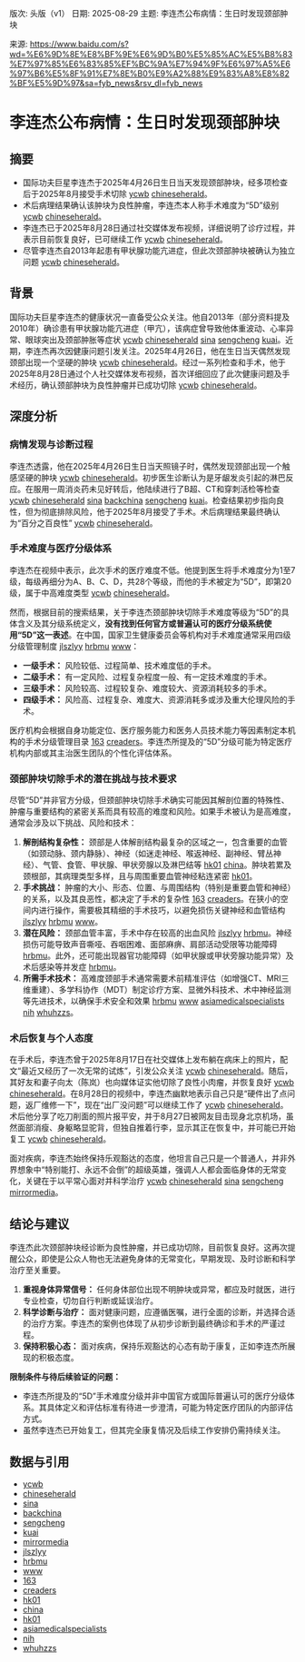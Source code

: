 版次: 头版（v1）
日期: 2025-08-29
主题: 李连杰公布病情：生日时发现颈部肿块

来源: https://www.baidu.com/s?wd=%E6%9D%8E%E8%BF%9E%E6%9D%B0%E5%85%AC%E5%B8%83%E7%97%85%E6%83%85%EF%BC%9A%E7%94%9F%E6%97%A5%E6%97%B6%E5%8F%91%E7%8E%B0%E9%A2%88%E9%83%A8%E8%82%BF%E5%9D%97&sa=fyb_news&rsv_dl=fyb_news

# 李连杰公布病情：生日时发现颈部肿块

## 摘要
*   国际功夫巨星李连杰于2025年4月26日生日当天发现颈部肿块，经多项检查后于2025年8月接受手术切除 [ycwb](https://vertexaisearch.cloud.google.com/grounding-api-redirect/AUZIYQFNPv8Y06xxQxvDjdM2DzDCb6bpCuLQ_6Q08Uc9o32kr-s7eWEJNmBszqKWvGzP0qCewJD899SJN1McqNliuq5PNoFJfTvt_9-7D6wYNBklpMKdsLn_Za00fAT8x-9D2nyp9lc4dN_hNQjPUiXy4pmY) [chineseherald](https://vertexaisearch.cloud.google.com/grounding-api-redirect/AUZIYQGBoQDP3reTj3XYqsFIWZvD4dB15a8c-hcdxa57gf0a2Az4yJNlAAm_N2wDqFF_yh9C8u75N9WvAg0VAqwhWQi-yXnQvP8GPMZoW978lcvxvLdpr9xqVptQ3aRO7nTw0wSlzXqyI8yvnJJgKFpcs_geloKAqi-MJsbBRseFvrs=)。
*   术后病理结果确认该肿块为良性肿瘤，李连杰本人称手术难度为“5D”级别 [ycwb](https://vertexaisearch.cloud.google.com/grounding-api-redirect/AUZIYQFNPv8Y06xxQxvDjdM2DzDCb6bpCuLQ_6Q08Uc9o32kr-s7eWEJNmBszqKWvGzP0qCewJD899SJN1McqNliuq5PNoFJfTvt_9-7D6wYNBklpMKdsLn_Za00fAT8x-9D2nyp9lc4dN_hNQjPUiXy4pmY) [chineseherald](https://vertexaisearch.cloud.google.com/grounding-api-redirect/AUZIYQGBoQDP3reTj3XYqsFIWZvD4dB15a8c-hcdxa57gf0a2Az4yJNlAAm_N2wDqFF_yh9C8u75N9WvAg0VAqwhWQi-yXnQvP8GPMZoW978lcvxvLdpr9xqVptQ3aRO7nTw0wSlzXqyI8yvnJJgKFpcs_geloKAqi-MJsbBRseFvrs=)。
*   李连杰已于2025年8月28日通过社交媒体发布视频，详细说明了诊疗过程，并表示目前恢复良好，已可继续工作 [ycwb](https://vertexaisearch.cloud.google.com/grounding-api-redirect/AUZIYQFNPv8Y06xxQxvDjdM2DzDCb6bpCuLQ_6Q08Uc9o32kr-s7eWEJNmBszqKWvGzP0qCewJD899SJN1McqNliuq5PNoFJfTvt_9-7D6wYNBklpMKdsLn_Za00fAT8x-9D2nyp9lc4dN_hNQjPUiXy4pmY) [chineseherald](https://vertexaisearch.cloud.google.com/grounding-api-redirect/AUZIYQGBoQDP3reTj3XYqsFIWZvD4dB15a8c-hcdxa57gf0a2Az4yJNlAAm_N2wDqFF_yh9C8u75N9WvAg0VAqwhWQi-yXnQvP8GPMZoW978lcvxvLdpr9xqVptQ3aRO7nTw0wSlzXqyI8yvnJJgKFpcs_geloKAqi-MJsbBRseFvrs=)。
*   尽管李连杰自2013年起患有甲状腺功能亢进症，但此次颈部肿块被确认为独立问题 [ycwb](https://vertexaisearch.cloud.google.com/grounding-api-redirect/AUZIYQFNPv8Y06xxQxvDjdM2DzDCb6bpCuLQ_6Q08Uc9o32kr-s7eWEJNmBszqKWvGzP0qCewJD899SJN1McqNliuq5PNoFJfTvt_9-7D6wYNBklpMKdsLn_Za00fAT8x-9D2nyp9lc4dN_hNQjPUiXy4pmY) [chineseherald](https://vertexaisearch.cloud.google.com/grounding-api-redirect/AUZIYQGBoQDP3reTj3XYqsFIWZvD4dB15a8c-hcdxa57gf0a2Az4yJNlAAm_N2wDqFF_yh9C8u75N9WvAg0VAqwhWQi-yXnQvP8GPMZoW978lcvxvLdpr9xqVptQ3aRO7nTw0wSlzXqyI8yvnJJgKFpcs_geloKAqi-MJsbBRseFvrs=)。

## 背景
国际功夫巨星李连杰的健康状况一直备受公众关注。他自2013年（部分资料提及2010年）确诊患有甲状腺功能亢进症（甲亢），该病症曾导致他体重波动、心率异常、眼球突出及颈部肿胀等症状 [ycwb](https://vertexaisearch.cloud.google.com/grounding-api-redirect/AUZIYQFNPv8Y06xxQxvDjdM2DzDCb6bpCuLQ_6Q08Uc9o32kr-s7eWEJNmBszqKWvGzP0qCewJD899SJN1McqNliuq5PNoFJfTvt_9-7D6wYNBklpMKdsLn_Za00fAT8x-9D2nyp9lc4dN_hNQjPUiXy4pmY) [chineseherald](https://vertexaisearch.cloud.google.com/grounding-api-redirect/AUZIYQGBoQDP3reTj3XYqsFIWZvD4dB15a8c-hcdxa57gf0a2Az4yJNlAAm_N2wDqFF_yh9C8u75N9WvAg0VAqwhWQi-yXnQvP8GPMZoW978lcvxvLdpr9xqVptQ3aRO7nTw0wSlzXqyI8yvnJJgKFpcs_geloKAqi-MJsbBRseFvrs=) [sina](https://vertexaisearch.cloud.google.com/grounding-api-redirect/AUZIYQGoArvYVD-JhVJct5u_kEz9Fb6hreA0qOsQJu10G03gGGmHUZ9wyh4-vSnM_vm186tbSMzxewOjx5asBVX0Pbssh3FIWz_UkQQwT1LwSiVO5bTeEoxyKaq3V7E1qkOFl2foWo8_A84v5OO1OGORIskMtp3wNAWiwNI5OzhrzK7iVYyZSpxskJmm) [sengcheng](https://vertexaisearch.cloud.google.com/grounding-api-redirect/AUZIYQH4acDcruPH6Y-wzfQZE8o7KfP2AHC4wovWWv2aekA-6K4K0grgIkjwU3drcAFquDAmNrbaeotQ5ghq_4ThtnbC82wzoQPm4J8axI14INofLW9Bppky3hjJBWkUP_tpJO-dbz8d_3vx) [kuai](https://vertexaisearch.cloud.google.com/grounding-api-redirect/AUZIYQHUr433CnIORxu8ELE3kR9119T5AWOjnccDNIScQAS-HSwe0ia168yZq5N08fDiC3JXZpM4uO6gR9HeQ79M6b-_sOVYBRBSWTUXsb3ertgEAE9M_kpYlYb0wKS74L7AUPG-KGiGHccG_ZXxlD7g)。近期，李连杰再次因健康问题引发关注。2025年4月26日，他在生日当天偶然发现颈部出现一个坚硬的肿块 [ycwb](https://vertexaisearch.cloud.google.com/grounding-api-redirect/AUZIYQFNPv8Y06xxQxvDjdM2DzDCb6bpCuLQ_6Q08Uc9o32kr-s7eWEJNmBszqKWvGzP0qCewJD899SJN1McqNliuq5PNoFJfTvt_9-7D6wYNBklpMKdsLn_Za00fAT8x-9D2nyp9lc4dN_hNQjPUiXy4pmY) [chineseherald](https://vertexaisearch.cloud.google.com/grounding-api-redirect/AUZIYQGBoQDP3reTj3XYqsFIWZvD4dB15a8c-hcdxa57gf0a2Az4yJNlAAm_N2wDqFF_yh9C8u75N9WvAg0VAqwhWQi-yXnQvP8GPMZoW978lcvxvLdpr9xqVptQ3aRO7nTw0wSlzXqyI8yvnJJgKFpcs_geloKAqi-MJsbBRseFvrs=)。经过一系列检查和手术，他于2025年8月28日通过个人社交媒体发布视频，首次详细回应了此次健康问题及手术经历，确认颈部肿块为良性肿瘤并已成功切除 [ycwb](https://vertexaisearch.cloud.google.com/grounding-api-redirect/AUZIYQFNPv8Y06xxQxvDjdM2DzDCb6bpCuLQ_6Q08Uc9o32kr-s7eWEJNmBszqKWvGzP0qCewJD899SJN1McqNliuq5PNoFJfTvt_9-7D6wYNBklpMKdsLn_Za00fAT8x-9D2nyp9lc4dN_hNQjPUiXy4pmY) [chineseherald](https://vertexaisearch.cloud.google.com/grounding-api-redirect/AUZIYQGBoQDP3reTj3XYqsFIWZvD4dB15a8c-hcdxa57gf0a2Az4yJNlAAm_N2wDqFF_yh9C8u75N9WvAg0VAqwhWQi-yXnQvP8GPMZoW978lcvxvLdpr9xqVptQ3aRO7nTw0wSlzXqyI8yvnJJgKFpcs_geloKAqi-MJsbBRseFvrs=)。

## 深度分析

### 病情发现与诊断过程
李连杰透露，他在2025年4月26日生日当天照镜子时，偶然发现颈部出现一个触感坚硬的肿块 [ycwb](https://vertexaisearch.cloud.google.com/grounding-api-redirect/AUZIYQFNPv8Y06xxQxvDjdM2DzDCb6bpCuLQ_6Q08Uc9o32kr-s7eWEJNmBszqKWvGzP0qCewJD899SJN1McqNliuq5PNoFJfTvt_9-7D6wYNBklpMKdsLn_Za00fAT8x-9D2nyp9lc4dN_hNQjPUiXy4pmY) [chineseherald](https://vertexaisearch.cloud.google.com/grounding-api-redirect/AUZIYQGBoQDP3reTj3XYqsFIWZvD4dB15a8c-hcdxa57gf0a2Az4yJNlAAm_N2wDqFF_yh9C8u75N9WvAg0VAqwhWQi-yXnQvP8GPMZoW978lcvxvLdpr9xqVptQ3aRO7nTw0wSlzXqyI8yvnJJgKFpcs_geloKAqi-MJsbBRseFvrs=)。初步医生诊断认为是牙龈发炎引起的淋巴反应。在服用一周消炎药未见好转后，他陆续进行了B超、CT和穿刺活检等检查 [ycwb](https://vertexaisearch.cloud.google.com/grounding-api-redirect/AUZIYQFNPv8Y06xxQxvDjdM2DzDCb6bpCuLQ_6Q08Uc9o32kr-s7eWEJNmBszqKWvGzP0qCewJD899SJN1McqNliuq5PNoFJfTvt_9-7D6wYNBklpMKdsLn_Za00fAT8x-9D2nyp9lc4dN_hNQjPUiXy4pmY) [chineseherald](https://vertexaisearch.cloud.google.com/grounding-api-redirect/AUZIYQGBoQDP3reTj3XYqsFIWZvD4dB15a8c-hcdxa57gf0a2Az4yJNlAAm_N2wDqFF_yh9C8u75N9WvAg0VAqwhWQi-yXnQvP8GPMZoW978lcvxvLdpr9xqVptQ3aRO7nTw0wSlzXqyI8yvnJJgKFpcs_geloKAqi-MJsbBRseFvrs=) [sina](https://vertexaisearch.cloud.google.com/grounding-api-redirect/AUZIYQGoArvYVD-JhVJct5u_kEz9Fb6hreA0qOsQJu10G03gGGmHUZ9wyh4-vSnM_vm186tbSMzxewOjx5asBVX0Pbssh3FIWz_UkQQwT1LwSiVO5bTeEoxyKaq3V7E1qkOFl2foWo8_A84v5OO1OGORIskMtp3wNAWiwNI5OzhrzK7iVYyZSpxskJmm) [backchina](https://vertexaisearch.cloud.google.com/grounding-api-redirect/AUZIYQE5TZ2atpJAdxDm3C07RxZQheiJU6CxPuz2J1KA2rkPfB5CyDly6nqAsKQ407i7HMFXJ80ZBkXEls_7bCFIT9ig5FN9J6jKAihTGQZjxm-TpMlyu9s6) [sengcheng](https://vertexaisearch.cloud.google.com/grounding-api-redirect/AUZIYQH4acDcruPH6Y-wzfQZE8o7KfP2AHC4wovWWv2aekA-6K4K0grgIkjwU3drcAFquDAmNrbaeotQ5ghq_4ThtnbC82wzoQPm4J8axI14INofLW9Bppky3hjJBWkUP_tpJO-dbz8d_3vx) [kuai](https://vertexaisearch.cloud.google.com/grounding-api-redirect/AUZIYQHUr433CnIORxu8ELE3kR9119T5AWOjnccDNIScQAS-HSwe0ia168yZq5N08fDiC3JXZpM4uO6gR9HeQ79M6b-_sOVYBRBSWTUXsb3ertgEAE9M_kpYlYb0wKS74L7AUPG-KGiGHccG_ZXxlD7g)。检查结果初步指向良性，但为彻底排除风险，他于2025年8月接受了手术。术后病理结果最终确认为“百分之百良性” [ycwb](https://vertexaisearch.cloud.google.com/grounding-api-redirect/AUZIYQFNPv8Y06xxQxvDjdM2DzDCb6bpCuLQ_6Q08Uc9o32kr-s7eWEJNmBszqKWvGzP0qCewJD899SJN1McqNliuq5PNoFJfTvt_9-7D6wYNBklpMKdsLn_Za00fAT8x-9D2nyp9lc4dN_hNQjPUiXy4pmY) [chineseherald](https://vertexaisearch.cloud.google.com/grounding-api-redirect/AUZIYQGBoQDP3reTj3XYqsFIWZvD4dB15a8c-hcdxa57gf0a2Az4yJNlAAm_N2wDqFF_yh9C8u75N9WvAg0VAqwhWQi-yXnQvP8GPMZoW978lcvxvLdpr9xqVptQ3aRO7nTw0wSlzXqyI8yvnJJgKFpcs_geloKAqi-MJsbBRseFvrs=)。

### 手术难度与医疗分级体系
李连杰在视频中表示，此次手术的医疗难度不低。他提到医生将手术难度分为1至7级，每级再细分为A、B、C、D，共28个等级，而他的手术被定为“5D”，即第20级，属于中高难度类型 [ycwb](https://vertexaisearch.cloud.google.com/grounding-api-redirect/AUZIYQFNPv8Y06xxQxvDjdM2DzDCb6bpCuLQ_6Q08Uc9o32kr-s7eWEJNmBszqKWvGzP0qCewJD899SJN1McqNliuq5PNoFJfTvt_9-7D6wYNBklpMKdsLn_Za00fAT8x-9D2nyp9lc4dN_hNQjPUiXy4pmY) [chineseherald](https://vertexaisearch.cloud.google.com/grounding-api-redirect/AUZIYQGBoQDP3reTj3XYqsFIWZvD4dB15a8c-hcdxa57gf0a2Az4yJNlAAm_N2wDqFF_yh9C8u75N9WvAg0VAqwhWQi-yXnQvP8GPMZoW978lcvxvLdpr9xqVptQ3aRO7nTw0wSlzXqyI8yvnJJgKFpcs_geloKAqi-MJsbBRseFvrs=)。

然而，根据目前的搜索结果，关于李连杰颈部肿块切除手术难度等级为“5D”的具体含义及其分级系统定义，**没有找到任何官方或普遍认可的医疗分级系统使用“5D”这一表述**。在中国，国家卫生健康委员会等机构对手术难度通常采用四级分级管理制度 [jlszlyy](https://vertexaisearch.cloud.google.com/grounding-api-redirect/AUZIYQF_pSMX_pehXEL6Y6Xg39r1-Y4iMQN0c294oL39BW_DKGZ4vHwdbMsAt-JCcVv_5rpsGj_6kkpKkD7g3NoT9hZu9-YSF68DfyTjo1vuaSrXD8DGSEqZw0eJqaYTLJld) [hrbmu](https://vertexaisearch.cloud.google.com/grounding-api-redirect/AUZIYQFTd7b1wrsyJX1qdYcwgH5_X0wwsSAFR0ajWbsgc4yA-tZ4RQOMk1bsV38A8l9zZQJxeeesem1EhZAmHQ4Rm47H5VkwZHhI-Xd48dpOOIGbIt_qC_vMJ0H6VtwZzR8kozt0SGGFL_cstA==) [www](https://vertexaisearch.cloud.google.com/grounding-api-redirect/AUZIYQE_dKLjIkebr9_y5-TlQtLCwr0L-dkgTW4DlI2kZHjiQ2yKHWi6GlA4yFdzrljvd63WhI73zEBZm7Hwxy-_t6pXJZ9PnuHtSxhGvGvokjw1eosSw1nwkcd0WbE6nLjhRakGeo4fnFd0N-W-P-P8XjGZ9HlFr1kuSXCjqKGkjcg=)：
*   **一级手术：** 风险较低、过程简单、技术难度低的手术。
*   **二级手术：** 有一定风险、过程复杂程度一般、有一定技术难度的手术。
*   **三级手术：** 风险较高、过程较复杂、难度较大、资源消耗较多的手术。
*   **四级手术：** 风险高、过程复杂、难度大、资源消耗多或涉及重大伦理风险的手术。

医疗机构会根据自身功能定位、医疗服务能力和医务人员技术能力等因素制定本机构的手术分级管理目录 [163](https://vertexaisearch.cloud.google.com/grounding-api-redirect/AUZIYQHtVyItovgY7nARAAtTOtLsbeFWZXJKG6PjasdGxQUROlP67APWLNNCJOk-GFHVTwV6wv5nCy7BPQKfJHE8TV32bdLj38UzsjBAE4kaqGP7uttnw1HBiXB7RsblHINL7LItKnQKz8v6C0ST3Qei) [creaders](https://vertexaisearch.cloud.google.com/grounding-api-redirect/AUZIYQEwnqpqfM_d5lHNcsZ40c67ZpeldkiepJhz4CZaBHSZNVm9D6sAzeFovs7yhsObwsqS1b3bQSXgRLyKCYVifXLqD9u3CYDpp4b1eneAJyB7_vjT9z8znfXRdFJhdeO0n2rNdZVz3Fp9Sx2nqQ==)。李连杰所提及的“5D”分级可能为特定医疗机构内部或其主治医生团队的个性化评估体系。

### 颈部肿块切除手术的潜在挑战与技术要求
尽管“5D”并非官方分级，但颈部肿块切除手术确实可能因其解剖位置的特殊性、肿瘤与重要结构的紧密关系而具有较高的难度和风险。如果手术被认为是高难度，通常会涉及以下挑战、风险和技术：
1.  **解剖结构复杂性：** 颈部是人体解剖结构最复杂的区域之一，包含重要的血管（如颈动脉、颈内静脉）、神经（如迷走神经、喉返神经、副神经、臂丛神经）、气管、食管、甲状腺、甲状旁腺以及淋巴结等 [hk01](https://vertexaisearch.cloud.google.com/grounding-api-redirect/AUZIYQH0xD9DUX-E5YjbTjJu2IiK2xTAMNJ7fyyQv7GmA75bWVrCmrV8qg9qpLy-dtSVNI_g2xW1VcNKKfn-Yv7oZrRCyLV4LSs_XxpDzKT-GmeqQxZWKbNUkXWYW0Qd7CQZq9QaBKY6iEhLvY6e6JdsW46PqxNy7lDo_cWz5UMQd4Z-cttqILBGge8gHwD8R5geQUZcS5bNsFqc7enLK2IeiOt1Cl7A-f4m1ZXVF-u2Op-k8O3lw0cY8q5xEXwWMQBzvjXJ8CKSoke9-YFOiSyNgmtIDko76_SUMXk_8zW8Ivg1wRwxrh5IKutAFgorm-wIyaJnjas8O9NAHa1gAWeyR5YA0L8PSPtkgWpLP3Q94ht1-NH39RBiEywH1Y5w7LHSuuE1e5c2f8gKmxC1ZjjvIm5xz1SKAMiO6U-va8lXHaTM5KRNF9SoHuGFd_EU0fnJH7vlT8zltLHiAln3VRHJtLyoOPYkGsZyBpgS7w==) [china](https://vertexaisearch.cloud.google.com/grounding-api-redirect/AUZIYQE06Dua4SCRKK2YS2c1TFhRSWviCa-3saJ2Gw6OcLgA5ELUZdh5WZZKvrcNjioPFT_jDqXbX445U6Y5nzpTva5G22BHDDKrTgRZvfkw7vvj9dL5hK2P5cJERjUUfzm1tKP_ZvEw6w==)。肿块若累及颈根部，其病理类型多样，且与周围重要血管神经粘连紧密 [hk01](https://vertexaisearch.cloud.google.com/grounding-api-redirect/AUZIYQHU8BeqwKqAUtL99oz6ChIHvTzB-Y1wTM5CdZfW5Z-RZ9Qk5hFfz7zgkslycwXknTHC9oAbu1DddmntfZ2C0tvBAMeye95e32V3-jOQ81px_hWb0ElZKXdAWg51KqBU-IDuNFuHVMb1ddd2Da6Fv3BEIDNkhS-1_RnEBS3nveonuLz5uNZQfu8LHKpnN-iR96k1bM3eSOpu0yDDDXXf6p-pl-vpkeYOAurOcxQ1vTP42tDz0plxe1Xymn4bLKobuhTjNEQaOXdsW21hrnkcqx3UwosyeVzc39uCif3hKQtyc8cGt3GK6_gPZMvLXv4Wlqfam9c2W_oyjevuLSNr4GqJoyISWyKDuWW7KN8LRygcNJy-R5c10va8HZQ77Aqb1Ea1gzEOjAh_sGdkwBAPg1e85jouEjFU266Cp-t-9HsxATuZLKt1IjcIja6gxtfwrwicPkKRs2RsWV-He10e)。
2.  **手术挑战：** 肿瘤的大小、形态、位置、与周围结构（特别是重要血管和神经）的关系，以及其良恶性，都决定了手术的复杂性 [163](https://vertexaisearch.cloud.google.com/grounding-api-redirect/AUZIYQHtVyItovgY7nARAAtTOtLsbeFWZXJKG6PjasdGxQUROlP67APWLNNCJOk-GFHVTwV6wv5nCy7BPQKfJHE8TV32bdLj38UzsjBAE4kaqGP7uttnw1HBiXB7RsblHINL7LItKnQKz8v6C0ST3Qei) [creaders](https://vertexaisearch.cloud.google.com/grounding-api-redirect/AUZIYQEwnqpqfM_d5lHNcsZ40c67ZpeldkiepJhz4CZaBHSZNVm9D6sAzeFovs7yhsObwsqS1b3bQSXgRLyKCYVifXLqD9u3CYDpp4b1eneAJyB7_vjT9z8znfXRdFJhdeO0n2rNdZVz3Fp9Sx2nqQ==)。在狭小的空间内进行操作，需要极其精细的手术技巧，以避免损伤关键神经和血管结构 [jlszlyy](https://vertexaisearch.cloud.google.com/grounding-api-redirect/AUZIYQF_pSMX_pehXEL6Y6Xg39r1-Y4iMQN0c294oL39BW_DKGZ4vHwdbMsAt-JCcVv_5rpsGj_6kkpKkD7g3NoT9hZu9-YSF68DfyTjo1vuaSrXD8DGSEqZw0eJqaYTLJld) [hrbmu](https://vertexaisearch.cloud.google.com/grounding-api-redirect/AUZIYQFTd7b1wrsyJX1qdYcwgH5_X0wwsSAFR0ajWbsgc4yA-tZ4RQOMk1bsV38A8l9zZQJxeeesem1EhZAmHQ4Rm47H5VkwZHhI-Xd48dpOOIGbIt_qC_vMJ0H6VtwZzR8kozt0SGGFL_cstA==) [www](https://vertexaisearch.cloud.google.com/grounding-api-redirect/AUZIYQE_dKLjIkebr9_y5-TlQtLCwr0L-dkgTW4DlI2kZHjiQ2yKHWi6GlA4yFdzrljvd63WhI73zEBZm7Hwxy-_t6pXJZ9PnuHtSxhGvGvokjw1eosSw1nwkcd0WbE6nLjhRakGeo4fnFd0N-W-P-P8XjGZ9HlFr1kuSXCjqKGkjcg=)。
3.  **潜在风险：** 颈部血管丰富，手术中存在较高的出血风险 [jlszlyy](https://vertexaisearch.cloud.google.com/grounding-api-redirect/AUZIYQF_pSMX_pehXEL6Y6Xg39r1-Y4iMQN0c294oL39BW_DKGZ4vHwdbMsAt-JCcVv_5rpsGj_6kkpKkD7g3NoT9hZu9-YSF68DfyTjo1vuaSrXD8DGSEqZw0eJqaYTLJld) [hrbmu](https://vertexaisearch.cloud.google.com/grounding-api-redirect/AUZIYQFTd7b1wrsyJX1qdYcwgH5_X0wwsSAFR0ajWbsgc4yA-tZ4RQOMk1bsV38A8l9zZQJxeeesem1EhZAmHQ4Rm47H5VkwZHhI-Xd48dpOOIGbIt_qC_vMJ0H6VtwZzR8kozt0SGGFL_cstA==)。神经损伤可能导致声音嘶哑、吞咽困难、面部麻痹、肩部活动受限等功能障碍 [hrbmu](https://vertexaisearch.cloud.google.com/grounding-api-redirect/AUZIYQFTd7b1wrsyJX1qdYcwgH5_X0wwsSAFR0ajWbsgc4yA-tZ4RQOMk1bsV38A8l9zZQJxeeesem1EhZAmHQ4Rm47H5VkwZHhI-Xd48dpOOIGbIt_qC_vMJ0H6VtwZzR8kozt0SGGFL_cstA==)。此外，还可能出现器官功能障碍（如甲状腺或甲状旁腺功能异常）及术后感染等并发症 [hrbmu](https://vertexaisearch.cloud.google.com/grounding-api-redirect/AUZIYQFTd7b1wrsyJX1qdYcwgH5_X0wwsSAFR0ajWbsgc4yA-tZ4RQOMk1bsV38A8l9zZQJxeeesem1EhZAmHQ4Rm47H5VkwZHhI-Xd48dpOOIGbIt_qC_vMJ0H6VtwZzR8kozt0SGGFL_cstA==)。
4.  **所需手术技术：** 高难度颈部手术通常需要术前精准评估（如增强CT、MRI三维重建）、多学科协作（MDT）制定诊疗方案、显微外科技术、术中神经监测等先进技术，以确保手术安全和效果 [hrbmu](https://vertexaisearch.cloud.google.com/grounding-api-redirect/AUZIYQFTd7b1wrsyJX1qdYcwgH5_X0wwsSAFR0ajWbsgc4yA-tZ4RQOMk1bsV38A8l9zZQJxeeesem1EhZAmHQ4Rm47H5VkwZHhI-Xd48dpOOIGbIt_qC_vMJ0H6VtwZzR8kozt0SGGFL_cstA==) [www](https://vertexaisearch.cloud.google.com/grounding-api-redirect/AUZIYQE_dKLjIkebr9_y5-TlQtLCwr0L-dkgTW4DlI2kZHjiQ2yKHWi6GlA4yFdzrljvd63WhI73zEBZm7Hwxy-_t6pXJZ9PnuHtSxhGvGvokjw1eosSw1nwkcd0WbE6nLjhRakGeo4fnFd0N-W-P-P8XjGZ9HlFr1kuSXCjqKGkjcg=) [asiamedicalspecialists](https://vertexaisearch.cloud.google.com/grounding-api-redirect/AUZIYQHBEAoZFae8PfcnywHVHs8nIeYwprulgQ2VMKolZzGg7wAZLwGT4ztyuwI1pqCMfVAOFeVAW2_3PYXO-x5bWT8W72etSMFKqHIR4cbOClaIFxpQJPjUyThgNtTE7cv4oZG8lBABSgpbMrQB23oyXWZjNibZ_OykBB5eLeEeIGUuvRkfphT6DJ7iVtVhjqRAKONbaUGiRiKMISY5MEJ5cbTSbvRl5rToEAYjLFQU12P11q3boLSmGDreAPTS8Uky7hQn-dEtlNmDzDhM) [nih](https://vertexaisearch.cloud.google.com/grounding-api-redirect/AUZIYQEVH1LeZE5CsJtHefyGe6wSdqR3oqpnmJDfGrQPGJfeG7YdN5fEVnlxfoMp_tCQtwFcftc37gqcgIlbT3xmQHoxSI0sk7KFmz6LXWfXuO8LsYSjbLOz9gFoxO90BMyeNorpH6D07bcSkuIpCRi3) [whuhzzs](https://vertexaisearch.cloud.google.com/grounding-api-redirect/AUZIYQFTd7b1wrsyJX1qdYcwgH5_X0wwsSAFR0ajWbsgc4yA-tZ4RQOMk1bsV38A8l9zZQJxeeesem1EhZAmHQ4Rm47H5VkwZHhI-Xd48dpOOIGbIt_qC_vMJ0H6VtwZzR8kozt0SGGFL_cstA==4)。

### 术后恢复与个人态度
在手术后，李连杰曾于2025年8月17日在社交媒体上发布躺在病床上的照片，配文“最近又经历了一次无常的试炼”，引发公众关注 [ycwb](https://vertexaisearch.cloud.google.com/grounding-api-redirect/AUZIYQFNPv8Y06xxQxvDjdM2DzDCb6bpCuLQ_6Q08Uc9o32kr-s7eWEJNmBszqKWvGzP0qCewJD899SJN1McqNliuq5PNoFJfTvt_9-7D6wYNBklpMKdsLn_Za00fAT8x-9D2nyp9lc4dN_hNQjPUiXy4pmY) [chineseherald](https://vertexaisearch.cloud.google.com/grounding-api-redirect/AUZIYQGBoQDP3reTj3XYqsFIWZvD4dB15a8c-hcdxa57gf0a2Az4yJNlAAm_N2wDqFF_yh9C8u75N9WvAg0VAqwhWQi-yXnQvP8GPMZoW978lcvxvLdpr9xqVptQ3aRO7nTw0wSlzXqyI8yvnJJgKFpcs_geloKAqi-MJsbBRseFvrs=)。随后，其好友和妻子向太（陈岚）也向媒体证实他切除了良性小肉瘤，并恢复良好 [ycwb](https://vertexaisearch.cloud.google.com/grounding-api-redirect/AUZIYQFNPv8Y06xxQxvDjdM2DzDCb6bpCuLQ_6Q08Uc9o32kr-s7eWEJNmBszqKWvGzP0qCewJD899SJN1McqNliuq5PNoFJfTvt_9-7D6wYNBklpMKdsLn_Za00fAT8x-9D2nyp9lc4dN_hNQjPUiXy4pmY) [chineseherald](https://vertexaisearch.cloud.google.com/grounding-api-redirect/AUZIYQGBoQDP3reTj3XYqsFIWZvD4dB15a8c-hcdxa57gf0a2Az4yJNlAAm_N2wDqFF_yh9C8u75N9WvAg0VAqwhWQi-yXnQvP8GPMZoW978lcvxvLdpr9xqVptQ3aRO7nTw0wSlzXqyI8yvnJJgKFpcs_geloKAqi-MJsbBRseFvrs=)。在8月28日的视频中，李连杰幽默地表示自己只是“硬件出了点问题，返厂维修一下”，现在“出厂没问题”可以继续工作了 [ycwb](https://vertexaisearch.cloud.google.com/grounding-api-redirect/AUZIYQFNPv8Y06xxQxvDjdM2DzDCb6bpCuLQ_6Q08Uc9o32kr-s7eWEJNmBszqKWvGzP0qCewJD899SJN1McqNliuq5PNoFJfTvt_9-7D6wYNBklpMKdsLn_Za00fAT8x-9D2nyp9lc4dN_hNQjPUiXy4pmY) [chineseherald](https://vertexaisearch.cloud.google.com/grounding-api-redirect/AUZIYQGBoQDP3reTj3XYqsFIWZvD4dB15a8c-hcdxa57gf0a2Az4yJNlAAm_N2wDqFF_yh9C8u75N9WvAg0VAqwhWQi-yXnQvP8GPMZoW978lcvxvLdpr9xqVptQ3aRO7nTw0wSlzXqyI8yvnJJgKFpcs_geloKAqi-MJsbBRseFvrs=)。术后他分享了吃刀削面的照片报平安，并于8月27日被网友目击现身北京机场，虽然面部消瘦、身躯略显驼背，但独自推着行李，显示其正在恢复中，并可能已开始复工 [ycwb](https://vertexaisearch.cloud.google.com/grounding-api-redirect/AUZIYQFNPv8Y06xxQxvDjdM2DzDCb6bpCuLQ_6Q08Uc9o32kr-s7eWEJNmBszqKWvGzP0qCewJD899SJN1McqNliuq5PNoFJfTvt_9-7D6wYNBklpMKdsLn_Za00fAT8x-9D2nyp9lc4dN_hNQjPUiXy4pmY) [chineseherald](https://vertexaisearch.cloud.google.com/grounding-api-redirect/AUZIYQGBoQDP3reTj3XYqsFIWZvD4dB15a8c-hcdxa57gf0a2Az4yJNlAAm_N2wDqFF_yh9C8u75N9WvAg0VAqwhWQi-yXnQvP8GPMZoW978lcvxvLdpr9xqVptQ3aRO7nTw0wSlzXqyI8yvnJJgKFpcs_geloKAqi-MJsbBRseFvrs=)。

面对疾病，李连杰始终保持乐观豁达的态度，他坦言自己只是一个普通人，并非外界想象中“特别能打、永远不会倒”的超级英雄，强调人人都会面临身体的无常变化，关键在于以平常心面对并科学治疗 [ycwb](https://vertexaisearch.cloud.google.com/grounding-api-redirect/AUZIYQFNPv8Y06xxQxvDjdM2DzDCb6bpCuLQ_6Q08Uc9o32kr-s7eWEJNmBszqKWvGzP0qCewJD899SJN1McqNliuq5PNoFJfTvt_9-7D6wYNBklpMKdsLn_Za00fAT8x-9D2nyp9lc4dN_hNQjPUiXy4pmY) [chineseherald](https://vertexaisearch.cloud.google.com/grounding-api-redirect/AUZIYQGBoQDP3reTj3XYqsFIWZvD4dB15a8c-hcdxa57gf0a2Az4yJNlAAm_N2wDqFF_yh9C8u75N9WvAg0VAqwhWQi-yXnQvP8GPMZoW978lcvxvLdpr9xqVptQ3aRO7nTw0wSlzXqyI8yvnJJgKFpcs_geloKAqi-MJsbBRseFvrs=) [sina](https://vertexaisearch.cloud.google.com/grounding-api-redirect/AUZIYQGoArvYVD-JhVJct5u_kEz9Fb6hreA0qOsQJu10G03gGGmHUZ9wyh4-vSnM_vm186tbSMzxewOjx5asBVX0Pbssh3FIWz_UkQQwT1LwSiVO5bTeEoxyKaq3V7E1qkOFl2foWo8_A84v5OO1OGORIskMtp3wNAWiwNI5OzhrzK7iVYyZSpxskJmm) [sengcheng](https://vertexaisearch.cloud.google.com/grounding-api-redirect/AUZIYQH4acDcruPH6Y-wzfQZE8o7KfP2AHC4wovWWv2aekA-6K4K0grgIkjwU3drcAFquDAmNrbaeotQ5ghq_4ThtnbC82wzoQPm4J8axI14INofLW9Bppky3hjJBWkUP_tpJO-dbz8d_3vx) [mirrormedia](https://vertexaisearch.cloud.google.com/grounding-api-redirect/AUZIYQGBoQDP3reTj3XYqsFIWZvD4dB15a8c-hcdxa57gf0a2Az4yJNlAAm_N2wDqFF_yh9C8u75N9WvAg0VAqwhWQi-yXnQvP8GPMZoW978lcvxvLdpr9xqVptQ3aRO7nTw0wSlzXqyI8yvnJJgKFpcs_geloKAqi-MJsbBRseFvrs=9)。

## 结论与建议
李连杰此次颈部肿块经诊断为良性肿瘤，并已成功切除，目前恢复良好。这再次提醒公众，即使是公众人物也无法避免身体的无常变化，早期发现、及时诊断和科学治疗至关重要。

1.  **重视身体异常信号：** 任何身体部位出现不明肿块或异常，都应及时就医，进行专业检查，切勿自行判断或延误治疗。
2.  **科学诊断与治疗：** 面对健康问题，应遵循医嘱，进行全面的诊断，并选择合适的治疗方案。李连杰的案例也体现了从初步诊断到最终确诊和手术的严谨过程。
3.  **保持积极心态：** 面对疾病，保持乐观豁达的心态有助于康复，正如李连杰所展现的积极态度。

**限制条件与待后续验证的问题：**
*   李连杰所提及的“5D”手术难度分级并非中国官方或国际普遍认可的医疗分级体系。其具体定义和评估标准有待进一步澄清，可能为特定医疗团队的内部评估方式。
*   虽然李连杰已开始复工，但其完全康复情况及后续工作安排仍需持续关注。

## 数据与引用
*   [ycwb](https://vertexaisearch.cloud.google.com/grounding-api-redirect/AUZIYQFNPv8Y06xxQxvDjdM2DzDCb6bpCuLQ_6Q08Uc9o32kr-s7eWEJNmBszqKWvGzP0qCewJD899SJN1McqNliuq5PNoFJfTvt_9-7D6wYNBklpMKdsLn_Za00fAT8x-9D2nyp9lc4dN_hNQjPUiXy4pmY)
*   [chineseherald](https://vertexaisearch.cloud.google.com/grounding-api-redirect/AUZIYQGBoQDP3reTj3XYqsFIWZvD4dB15a8c-hcdxa57gf0a2Az4yJNlAAm_N2wDqFF_yh9C8u75N9WvAg0VAqwhWQi-yXnQvP8GPMZoW978lcvxvLdpr9xqVptQ3aRO7nTw0wSlzXqyI8yvnJJgKFpcs_geloKAqi-MJsbBRseFvrs=)
*   [sina](https://vertexaisearch.cloud.google.com/grounding-api-redirect/AUZIYQGoArvYVD-JhVJct5u_kEz9Fb6hreA0qOsQJu10G03gGGmHUZ9wyh4-vSnM_vm186tbSMzxewOjx5asBVX0Pbssh3FIWz_UkQQwT1LwSiVO5bTeEoxyKaq3V7E1qkOFl2foWo8_A84v5OO1OGORIskMtp3wNAWiwNI5OzhrzK7iVYyZSpxskJmm)
*   [backchina](https://vertexaisearch.cloud.google.com/grounding-api-redirect/AUZIYQE5TZ2atpJAdxDm3C07RxZQheiJU6CxPuz2J1KA2rkPfB5CyDly6nqAsKQ407i7HMFXJ80ZBkXEls_7bCFIT9ig5FN9J6jKAihTGQZjxm-TpMlyu9s6)
*   [sengcheng](https://vertexaisearch.cloud.google.com/grounding-api-redirect/AUZIYQH4acDcruPH6Y-wzfQZE8o7KfP2AHC4wovWWv2aekA-6K4K0grgIkjwU3drcAFquDAmNrbaeotQ5ghq_4ThtnbC82wzoQPm4J8axI14INofLW9Bppky3hjJBWkUP_tpJO-dbz8d_3vx)
*   [kuai](https://vertexaisearch.cloud.google.com/grounding-api-redirect/AUZIYQHUr433CnIORxu8ELE3kR9119T5AWOjnccDNIScQAS-HSwe0ia168yZq5N08fDiC3JXZpM4uO6gR9HeQ79M6b-_sOVYBRBSWTUXsb3ertgEAE9M_kpYlYb0wKS74L7AUPG-KGiGHccG_ZXxlD7g)
*   [mirrormedia](https://vertexaisearch.cloud.google.com/grounding-api-redirect/AUZIYQGBoQDP3reTj3XYqsFIWZvD4dB15a8c-hcdxa57gf0a2Az4yJNlAAm_N2wDqFF_yh9C8u75N9WvAg0VAqwhWQi-yXnQvP8GPMZoW978lcvxvLdpr9xqVptQ3aRO7nTw0wSlzXqyI8yvnJJgKFpcs_geloKAqi-MJsbBRseFvrs=9)
*   [jlszlyy](https://vertexaisearch.cloud.google.com/grounding-api-redirect/AUZIYQF_pSMX_pehXEL6Y6Xg39r1-Y4iMQN0c294oL39BW_DKGZ4vHwdbMsAt-JCcVv_5rpsGj_6kkpKkD7g3NoT9hZu9-YSF68DfyTjo1vuaSrXD8DGSEqZw0eJqaYTLJld)
*   [hrbmu](https://vertexaisearch.cloud.google.com/grounding-api-redirect/AUZIYQFTd7b1wrsyJX1qdYcwgH5_X0wwsSAFR0ajWbsgc4yA-tZ4RQOMk1bsV38A8l9zZQJxeeesem1EhZAmHQ4Rm47H5VkwZHhI-Xd48dpOOIGbIt_qC_vMJ0H6VtwZzR8kozt0SGGFL_cstA==)
*   [www](https://vertexaisearch.cloud.google.com/grounding-api-redirect/AUZIYQE_dKLjIkebr9_y5-TlQtLCwr0L-dkgTW4DlI2kZHjiQ2yKHWi6GlA4yFdzrljvd63WhI73zEBZm7Hwxy-_t6pXJZ9PnuHtSxhGvGvokjw1eosSw1nwkcd0WbE6nLjhRakGeo4fnFd0N-W-P-P8XjGZ9HlFr1kuSXCjqKGkjcg=)
*   [163](https://vertexaisearch.cloud.google.com/grounding-api-redirect/AUZIYQHtVyItovgY7nARAAtTOtLsbeFWZXJKG6PjasdGxQUROlP67APWLNNCJOk-GFHVTwV6wv5nCy7BPQKfJHE8TV32bdLj38UzsjBAE4kaqGP7uttnw1HBiXB7RsblHINL7LItKnQKz8v6C0ST3Qei)
*   [creaders](https://vertexaisearch.cloud.google.com/grounding-api-redirect/AUZIYQEwnqpqfM_d5lHNcsZ40c67ZpeldkiepJhz4CZaBHSZNVm9D6sAzeFovs7yhsObwsqS1b3bQSXgRLyKCYVifXLqD9u3CYDpp4b1eneAJyB7_vjT9z8znfXRdFJhdeO0n2rNdZVz3Fp9Sx2nqQ==)
*   [hk01](https://vertexaisearch.cloud.google.com/grounding-api-redirect/AUZIYQH0xD9DUX-E5YjbTjJu2IiK2xTAMNJ7fyyQv7GmA75bWVrCmrV8qg9qpLy-dtSVNI_g2xW1VcNKKfn-Yv7oZrRCyLV4LSs_XxpDzKT-GmeqQxZWKbNUkXWYW0Qd7CQZq9QaBKY6iEhLvY6e6JdsW46PqxNy7lDo_cWz5UMQd4Z-cttqILBGge8gHwD8R5geQUZcS5bNsFqc7enLK2IeiOt1Cl7A-f4m1ZXVF-u2Op-k8O3lw0cY8q5xEXwWMQBzvjXJ8CKSoke9-YFOiSyNgmtIDko76_SUMXk_8zW8Ivg1wRwxrh5IKutAFgorm-wIyaJnjas8O9NAHa1gAWeyR5YA0L8PSPtkgWpLP3Q94ht1-NH39RBiEywH1Y5w7LHSuuE1e5c2f8gKmxC1ZjjvIm5xz1SKAMiO6U-va8lXHaTM5KRNF9SoHuGFd_EU0fnJH7vlT8zltLHiAln3VRHJtLyoOPYkGsZyBpgS7w==)
*   [china](https://vertexaisearch.cloud.google.com/grounding-api-redirect/AUZIYQE06Dua4SCRKK2YS2c1TFhRSWviCa-3saJ2Gw6OcLgA5ELUZdh5WZZKvrcNjioPFT_jDqXbX445U6Y5nzpTva5G22BHDDKrTgRZvfkw7vvj9dL5hK2P5cJERjUUfzm1tKP_ZvEw6w==)
*   [hk01](https://vertexaisearch.cloud.google.com/grounding-api-redirect/AUZIYQHU8BeqwKqAUtL99oz6ChIHvTzB-Y1wTM5CdZfW5Z-RZ9Qk5hFfz7zgkslycwXknTHC9oAbu1DddmntfZ2C0tvBAMeye95e32V3-jOQ81px_hWb0ElZKXdAWg51KqBU-IDuNFuHVMb1ddd2Da6Fv3BEIDNkhS-1_RnEBS3nveonuLz5uNZQfu8LHKpnN-iR96k1bM3eSOpu0yDDDXXf6p-pl-vpkeYOAurOcxQ1vTP42tDz0plxe1Xymn4bLKobuhTjNEQaOXdsW21hrnkcqx3UwosyeVzc39uCif3hKQtyc8cGt3GK6_gPZMvLXv4Wlqfam9c2W_oyjevuLSNr4GqJoyISWyKDuWW7KN8LRygcNJy-R5c10va8HZQ77Aqb1Ea1gzEOjAh_sGdkwBAPg1e85jouEjFU266Cp-t-9HsxATuZLKt1IjcIja6gxtfwrwicPkKRs2RsWV-He10e)
*   [asiamedicalspecialists](https://vertexaisearch.cloud.google.com/grounding-api-redirect/AUZIYQHBEAoZFae8PfcnywHVHs8nIeYwprulgQ2VMKolZzGg7wAZLwGT4ztyuwI1pqCMfVAOFeVAW2_3PYXO-x5bWT8W72etSMFKqHIR4cbOClaIFxpQJPjUyThgNtTE7cv4oZG8lBABSgpbMrQB23oyXWZjNibZ_OykBB5eLeEeIGUuvRkfphT6DJ7iVtVhjqRAKONbaUGiRiKMISY5MEJ5cbTSbvRl5rToEAYjLFQU12P11q3boLSmGDreAPTS8Uky7hQn-dEtlNmDzDhM)
*   [nih](https://vertexaisearch.cloud.google.com/grounding-api-redirect/AUZIYQEVH1LeZE5CsJtHefyGe6wSdqR3oqpnmJDfGrQPGJfeG7YdN5fEVnlxfoMp_tCQtwFcftc37gqcgIlbT3xmQHoxSI0sk7KFmz6LXWfXuO8LsYSjbLOz9gFoxO90BMyeNorpH6D07bcSkuIpCRi3)
*   [whuhzzs](https://vertexaisearch.cloud.google.com/grounding-api-redirect/AUZIYQFTd7b1wrsyJX1qdYcwgH5_X0wwsSAFR0ajWbsgc4yA-tZ4RQOMk1bsV38A8l9zZQJxeeesem1EhZAmHQ4Rm47H5VkwZHhI-Xd48dpOOIGbIt_qC_vMJ0H6VtwZzR8kozt0SGGFL_cstA==4)
